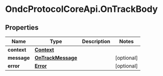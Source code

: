# OndcProtocolCoreApi.OnTrackBody

## Properties
Name | Type | Description | Notes
------------ | ------------- | ------------- | -------------
**context** | [**Context**](Context.md) |  | 
**message** | [**OnTrackMessage**](OnTrackMessage.md) |  | [optional] 
**error** | [**Error**](Error.md) |  | [optional] 
